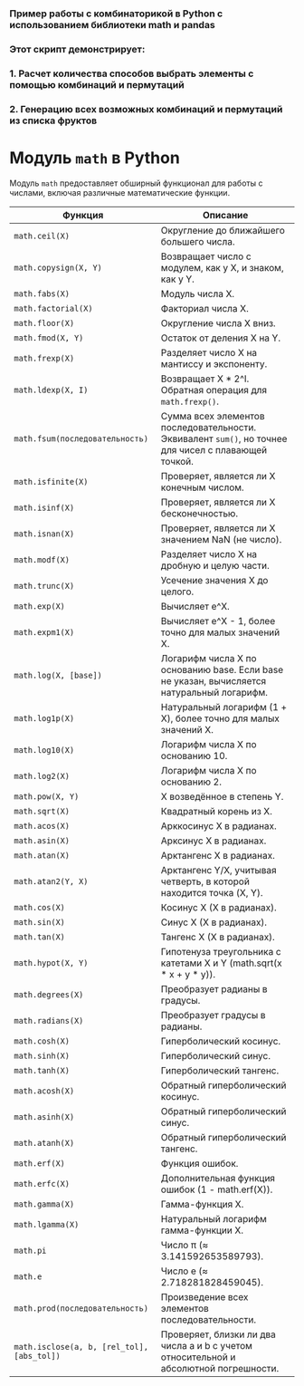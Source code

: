 ### Пример работы с комбинаторикой в Python с использованием библиотеки math и pandas

### Этот скрипт демонстрирует:
### 1. Расчет количества способов выбрать элементы с помощью комбинаций и пермутаций
### 2. Генерацию всех возможных комбинаций и пермутаций из списка фруктов



# Модуль `math` в Python

Модуль `math` предоставляет обширный функционал для работы с числами, включая различные математические функции.

| Функция                          | Описание                                                                                         |
|-----------------------------------|--------------------------------------------------------------------------------------------------|
| `math.ceil(X)`                    | Округление до ближайшего большего числа.                                                        |
| `math.copysign(X, Y)`             | Возвращает число с модулем, как у X, и знаком, как у Y.                                          |
| `math.fabs(X)`                    | Модуль числа X.                                                                                 |
| `math.factorial(X)`               | Факториал числа X.                                                                               |
| `math.floor(X)`                   | Округление числа X вниз.                                                                         |
| `math.fmod(X, Y)`                 | Остаток от деления X на Y.                                                                      |
| `math.frexp(X)`                   | Разделяет число X на мантиссу и экспоненту.                                                      |
| `math.ldexp(X, I)`                | Возвращает X * 2^I. Обратная операция для `math.frexp()`.                                        |
| `math.fsum(последовательность)`   | Сумма всех элементов последовательности. Эквивалент `sum()`, но точнее для чисел с плавающей точкой.|
| `math.isfinite(X)`                | Проверяет, является ли X конечным числом.                                                       |
| `math.isinf(X)`                   | Проверяет, является ли X бесконечностью.                                                        |
| `math.isnan(X)`                   | Проверяет, является ли X значением NaN (не число).                                              |
| `math.modf(X)`                    | Разделяет число X на дробную и целую части.                                                     |
| `math.trunc(X)`                   | Усечение значения X до целого.                                                                  |
| `math.exp(X)`                     | Вычисляет e^X.                                                                                    |
| `math.expm1(X)`                   | Вычисляет e^X - 1, более точно для малых значений X.                                             |
| `math.log(X, [base])`             | Логарифм числа X по основанию base. Если base не указан, вычисляется натуральный логарифм.      |
| `math.log1p(X)`                   | Натуральный логарифм (1 + X), более точно для малых значений X.                                 |
| `math.log10(X)`                   | Логарифм числа X по основанию 10.                                                                |
| `math.log2(X)`                    | Логарифм числа X по основанию 2.                                                                 |
| `math.pow(X, Y)`                  | X возведённое в степень Y.                                                                       |
| `math.sqrt(X)`                    | Квадратный корень из X.                                                                          |
| `math.acos(X)`                    | Арккосинус X в радианах.                                                                         |
| `math.asin(X)`                    | Арксинус X в радианах.                                                                           |
| `math.atan(X)`                    | Арктангенс X в радианах.                                                                         |
| `math.atan2(Y, X)`                | Арктангенс Y/X, учитывая четверть, в которой находится точка (X, Y).                             |
| `math.cos(X)`                     | Косинус X (X в радианах).                                                                        |
| `math.sin(X)`                     | Синус X (X в радианах).                                                                          |
| `math.tan(X)`                     | Тангенс X (X в радианах).                                                                        |
| `math.hypot(X, Y)`                | Гипотенуза треугольника с катетами X и Y (math.sqrt(x * x + y * y)).                             |
| `math.degrees(X)`                 | Преобразует радианы в градусы.                                                                   |
| `math.radians(X)`                 | Преобразует градусы в радианы.                                                                   |
| `math.cosh(X)`                    | Гиперболический косинус.                                                                         |
| `math.sinh(X)`                    | Гиперболический синус.                                                                           |
| `math.tanh(X)`                    | Гиперболический тангенс.                                                                         |
| `math.acosh(X)`                   | Обратный гиперболический косинус.                                                                |
| `math.asinh(X)`                   | Обратный гиперболический синус.                                                                  |
| `math.atanh(X)`                   | Обратный гиперболический тангенс.                                                                |
| `math.erf(X)`                     | Функция ошибок.                                                                                 |
| `math.erfc(X)`                    | Дополнительная функция ошибок (1 - math.erf(X)).                                                 |
| `math.gamma(X)`                   | Гамма-функция X.                                                                                 |
| `math.lgamma(X)`                  | Натуральный логарифм гамма-функции X.                                                           |
| `math.pi`                         | Число π (≈ 3.141592653589793).                                                                   |
| `math.e`                          | Число e (≈ 2.718281828459045).                                                                   |
| `math.prod(последовательность)`   | Произведение всех элементов последовательности.                                                 |
| `math.isclose(a, b, [rel_tol], [abs_tol])` | Проверяет, близки ли два числа a и b с учетом относительной и абсолютной погрешности. |
